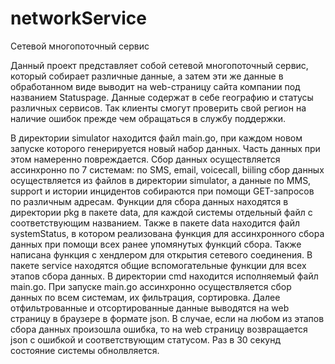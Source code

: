 # networkService
Сетевой многопоточный сервис

Данный проект представляет собой сетевой многопоточный сервис, который собирает различные данные, а затем эти же данные в обработанном виде выводит на web-страницу
сайта компании под названием Statuspage. Данные содержат в себе географию и статусы различных сервисов. Так клиенты смогут проверить свой регион на наличие ошибок прежде чем обращаться в службу поддержки.

В директории simulator находится файл main.go, при каждом новом запуске которого генерируется новый набор данных. Часть данных при этом намеренно повреждается.
Сбор данных осуществляется ассинхронно по 7 системам: по SMS, email, voicecall, biiling сбор данных осуществляется из файлов в директории simulator, а данные по MMS, support и истории инцидентов собираются при помощи GET-запросов по различным адресам. Функции для сбора данных находятся в директории pkg в пакете data, для каждой системы отдельный файл с соответствующим названием. Также в пакете data находится файл systemStatus, в котором реализована функция для ассинхронного сбора данных при помощи всех ранее упомянутых функций сбора. Также написана функция с хендлером для открытия сетевого соединения.
В пакете service находятся общие вспомогательные функции для всех этапов сбора данных. 
В директории cmd находится исполняемый файл main.go.
При запуске main.go ассинхронно осуществляется сбор данных по всем системам, их фильтрация, сортировка. Далее отфильтрованные и отсортированные данные выводятся на web страницу в браузере в формате json. В случае, если на любом из этапов сбора данных произошла ошибка, то на web страницу возвращается json с ошибкой и соответствующим статусом. Раз в 30 секунд состояние системы обнолвляется.
